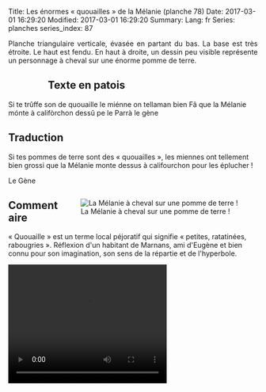 Title: Les énormes « quouailles » de la Mélanie (planche 78)
Date: 2017-03-01 16:29:20
Modified: 2017-03-01 16:29:20
Summary: 
Lang: fr
Series: planches
series_index: 87

<p style="text-align:justify;">Planche triangulaire verticale, évasée en partant du bas. La base est très étroite. Le haut est fendu. En haut à droite, un dessin peu visible représente un personnage à cheval sur une énorme pomme de terre. </p>

<figure class="image-block" style="float: left;">
  <img alt="" src="{static}/images/planche_78.png">
  <figcaption style="max-width: 314px"></figcaption>
</figure>

## Texte en patois
Si te trûffe son de quouaille le miénne on tellaman bien Fâ que la Mélanie mónte  à califòrchon dessû pe le Parrà                          	      le gène

## Traduction
Si tes pommes de terre sont des « quouailles », les miennes ont tellement bien grossi que la Mélanie monte dessus à califourchon pour les éplucher !

Le Gène
<figure class="image-block" style="float: right;">
  <img alt="La Mélanie à cheval sur une pomme de terre !" src="{static}/images/planche_78_dessin.png">
  <figcaption style="max-width: 350px">La Mélanie à cheval sur une pomme de terre !</figcaption>
</figure>



## Commentaire
« Quouaille » est un terme local péjoratif qui signifie « petites, ratatinées, rabougries ». Réflexion d'un habitant de Marnans, ami d'Eugène et bien connu pour son imagination, son sens de la répartie et de l'hyperbole.


<video width="320" height="240" controls>
  <source src="https://d1njpgd0ygatdn.cloudfront.net/video_78.mp4" type="video/mp4">
</video>
